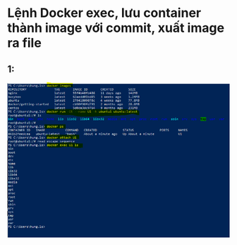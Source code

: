 # Lệnh Docker exec, lưu container thành image với commit, xuất image ra file
## 1:

![Container](aa.PNG)

